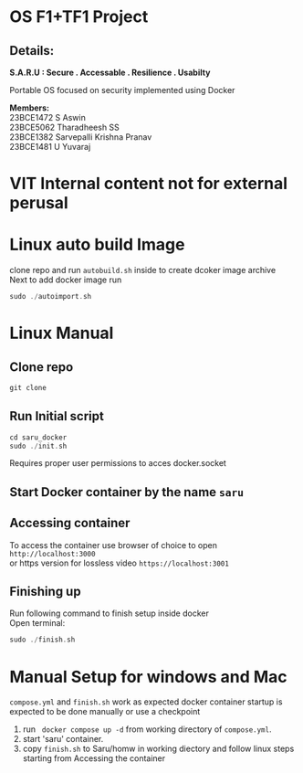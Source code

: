 # OS F1+TF1 Project 
## Details: 
**S.A.R.U : Secure . Accessable . Resilience . Usabilty**

Portable OS focused on security implemented using Docker

**Members:**<br>
23BCE1472 S Aswin<br>
23BCE5062 Tharadheesh SS<br>
23BCE1382 Sarvepalli Krishna Pranav<br>
23BCE1481 U Yuvaraj<br>

# VIT Internal content not for external perusal

# Linux auto build Image
clone repo and run ```autobuild.sh``` inside to create dcoker image archive<br>
Next to add docker image run
```c
sudo ./autoimport.sh
```

# Linux Manual
## Clone repo
```c
git clone 
```
## Run Initial script
```c
cd saru_docker
sudo ./init.sh
```
Requires proper user permissions to acces docker.socket

## Start Docker container by the name ```saru```

## Accessing container
To access the container use browser of choice to open
```http://localhost:3000```<br>
or https version for lossless video
```https://localhost:3001```

## Finishing up
Run following command to finish setup inside docker<br>
Open terminal:
```c
sudo ./finish.sh
```

# Manual Setup for windows and Mac
```compose.yml``` and ```finish.sh``` work as expected docker container startup is expected to be done manually or use a checkpoint<br>
1. run ``` docker compose up -d``` from working directory of ```compose.yml```.<br>
2. start 'saru' container.<br>
3. copy ```finish.sh``` to Saru/homw in working diectory and follow linux steps starting from  Accessing the container 




